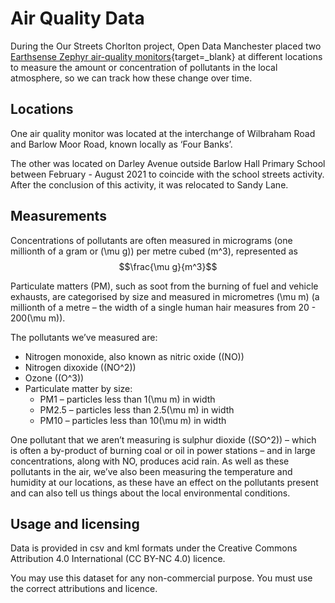 # Air Quality Data

During the Our Streets Chorlton project, Open Data Manchester placed two [Earthsense Zephyr air-quality monitors](https://www.earthsense.co.uk/){target=_blank} at different locations to measure the amount or concentration of pollutants in the local atmosphere, so we can track how these change over time.

## Locations

One air quality monitor was located at the interchange of Wilbraham Road and Barlow Moor Road, known locally as ‘Four Banks’.

The other was located on Darley Avenue outside Barlow Hall Primary School between February - August 2021 to coincide with the school streets activity. After the conclusion of this activity, it was relocated to Sandy Lane.

## Measurements

Concentrations of pollutants are often measured in micrograms (one millionth of a gram or \(\mu g\)) per metre cubed \(m^3\), represented as $$\frac{\mu g}{m^3}$$ 

Particulate matters (PM), such as soot from the burning of fuel and vehicle exhausts, are categorised by size and measured in micrometres \(\mu m\) (a millionth of a metre – the width of a single human hair measures from 20 - 200\(\mu m\)).

The pollutants we’ve measured are:

* Nitrogen monoxide, also known as nitric oxide (\(NO\))
* Nitrogen dixoxide (\(NO^2\))
* Ozone (\(O^3\))
* Particulate matter by size:
    * PM1 – particles less than 1\(\mu m\) in width
    * PM2.5 – particles less than 2.5\(\mu m\) in width
    * PM10 – particles less than 10\(\mu m\) in width

One pollutant that we aren’t measuring is sulphur dioxide (\(SO^2\)) – which is often a by-product of burning coal or oil in power stations – and in large concentrations, along with NO, produces acid rain.
As well as these pollutants in the air, we’ve also been measuring the temperature and humidity at our locations, as these have an effect on the pollutants present and can also tell us things about the local environmental conditions.

## Usage and licensing

Data is provided in csv and kml formats under the Creative Commons Attribution 4.0 International (CC BY-NC 4.0) licence.

You may use this dataset for any non-commercial purpose. You must use the correct attributions and licence. 
